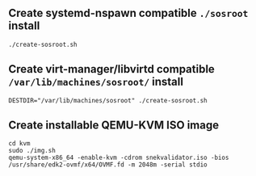 ## Create systemd-nspawn compatible `./sosroot` install

    ./create-sosroot.sh

## Create virt-manager/libvirtd compatible `/var/lib/machines/sosroot/` install

    DESTDIR="/var/lib/machines/sosroot" ./create-sosroot.sh

## Create installable QEMU-KVM ISO image

    cd kvm
    sudo ./img.sh
    qemu-system-x86_64 -enable-kvm -cdrom snekvalidator.iso -bios /usr/share/edk2-ovmf/x64/OVMF.fd -m 2048m -serial stdio
